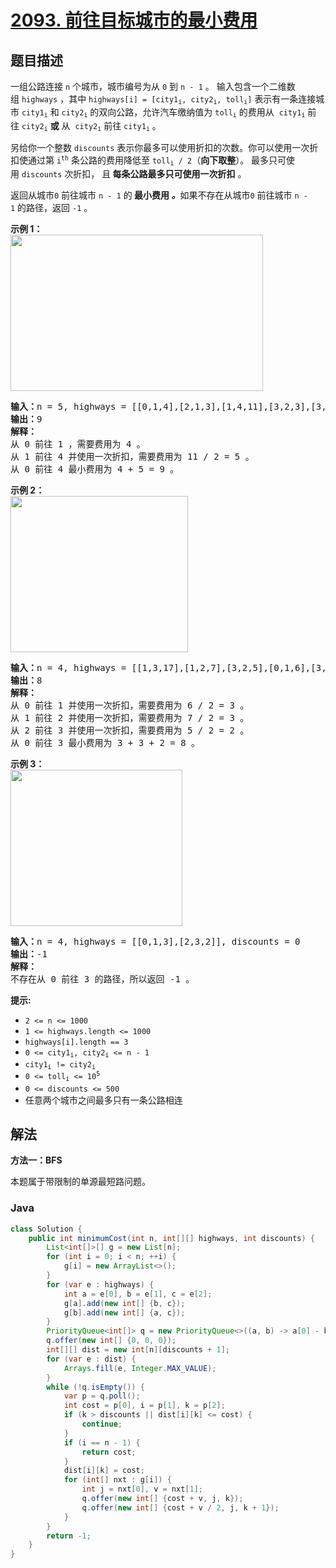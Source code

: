 # [2093. 前往目标城市的最小费用](https://leetcode.cn/problems/minimum-cost-to-reach-city-with-discounts)

## 题目描述

<p>一组公路连接&nbsp;<code>n</code>&nbsp;个城市，城市编号为从&nbsp;<code>0</code> 到&nbsp;<code>n - 1</code>&nbsp;。 输入包含一个二维数组&nbsp;<code>highways</code>&nbsp;，其中 <code>highways[i] = [city1<sub>i</sub>, city2<sub>i</sub>, toll<sub>i</sub>]</code> 表示有一条连接城市&nbsp;<code>city1<sub>i</sub></code> 和&nbsp;<code>city2<sub>i</sub></code>&nbsp;的双向公路，允许汽车缴纳值为&nbsp;<code>toll<sub>i</sub></code>&nbsp;的费用从&nbsp;&nbsp;<code>city1<sub>i</sub></code>&nbsp;前往&nbsp;<code>city2<sub>i</sub></code>&nbsp;<strong>或</strong> 从&nbsp;&nbsp;<code>city2<sub>i</sub></code>&nbsp;前往&nbsp;<code>city1<sub>i</sub></code>&nbsp;。</p>

<p>另给你一个整数&nbsp;<code>discounts</code> 表示你最多可以使用折扣的次数。你可以使用一次折扣使通过第&nbsp;<code>i<sup>th</sup></code>&nbsp;条公路的费用降低至&nbsp;<code>toll<sub>i</sub> / 2</code>（<b>向下取整</b>）。&nbsp;最多只可使用&nbsp;<code>discounts</code> 次折扣，&nbsp;且<strong> 每条公路最多只可使用一次折扣</strong> 。</p>

<p>返回从城市<code>0</code><em>&nbsp;</em>前往城市<em>&nbsp;</em><code>n - 1</code>&nbsp;的<em><strong> </strong></em><strong>最小费用</strong><em><strong> 。</strong></em>如果不存在从城市<code>0</code><em>&nbsp;</em>前往城市<em>&nbsp;</em><code>n - 1</code>&nbsp;的路径，返回&nbsp;<code>-1</code>&nbsp;。</p>

<p><strong>示例 1：</strong><br />
<img src="https://gcore.jsdelivr.net/gh/doocs/leetcode@main/solution/2000-2099/2093.Minimum%20Cost%20to%20Reach%20City%20With%20Discounts/images/image-20211129222429-1.png" style="height: 250px; width: 404px;" /></p>

<pre>
<strong>输入：</strong>n = 5, highways = [[0,1,4],[2,1,3],[1,4,11],[3,2,3],[3,4,2]], discounts = 1
<strong>输出：</strong>9
<strong>解释：</strong>
从 0 前往 1 ，需要费用为 4 。
从 1 前往 4 并使用一次折扣，需要费用为 11 / 2 = 5 。
从 0 前往 4 最小费用为 4 + 5 = 9 。
</pre>

<p><strong>示例 2：</strong><br />
<img src="https://gcore.jsdelivr.net/gh/doocs/leetcode@main/solution/2000-2099/2093.Minimum%20Cost%20to%20Reach%20City%20With%20Discounts/images/image-20211129222650-4.png" style="width: 284px; height: 250px;" /></p>

<pre>
<strong>输入：</strong>n = 4, highways = [[1,3,17],[1,2,7],[3,2,5],[0,1,6],[3,0,20]], discounts = 20
<strong>输出：</strong>8
<strong>解释：</strong>
从 0 前往 1 并使用一次折扣，需要费用为 6 / 2 = 3 。
从 1 前往 2 并使用一次折扣，需要费用为 7 / 2 = 3 。
从 2 前往 3 并使用一次折扣，需要费用为 5 / 2 = 2 。
从 0 前往 3 最小费用为 3 + 3 + 2 = 8 。
</pre>

<p><strong>示例 3：</strong><br />
<img src="https://gcore.jsdelivr.net/gh/doocs/leetcode@main/solution/2000-2099/2093.Minimum%20Cost%20to%20Reach%20City%20With%20Discounts/images/image-20211129222531-3.png" style="width: 275px; height: 250px;" /></p>

<pre>
<strong>输入：</strong>n = 4, highways = [[0,1,3],[2,3,2]], discounts = 0
<strong>输出：</strong>-1
<strong>解释：</strong>
不存在从 0 前往 3 的路径，所以返回 -1 。
</pre>

<p><strong>提示:</strong></p>

<ul>
	<li><code>2 &lt;= n &lt;= 1000</code></li>
	<li><code>1 &lt;= highways.length &lt;= 1000</code></li>
	<li><code>highways[i].length == 3</code></li>
	<li><code>0 &lt;= city1<sub>i</sub>, city2<sub>i</sub> &lt;= n - 1</code></li>
	<li><code>city1<sub>i</sub> != city2<sub>i</sub></code></li>
	<li><code>0 &lt;= toll<sub>i</sub> &lt;= 10<sup>5</sup></code></li>
	<li><code>0 &lt;= discounts &lt;= 500</code></li>
	<li>任意两个城市之间最多只有一条公路相连</li>
</ul>

## 解法

**方法一：BFS**

本题属于带限制的单源最短路问题。

### **Java**

```java
class Solution {
    public int minimumCost(int n, int[][] highways, int discounts) {
        List<int[]>[] g = new List[n];
        for (int i = 0; i < n; ++i) {
            g[i] = new ArrayList<>();
        }
        for (var e : highways) {
            int a = e[0], b = e[1], c = e[2];
            g[a].add(new int[] {b, c});
            g[b].add(new int[] {a, c});
        }
        PriorityQueue<int[]> q = new PriorityQueue<>((a, b) -> a[0] - b[0]);
        q.offer(new int[] {0, 0, 0});
        int[][] dist = new int[n][discounts + 1];
        for (var e : dist) {
            Arrays.fill(e, Integer.MAX_VALUE);
        }
        while (!q.isEmpty()) {
            var p = q.poll();
            int cost = p[0], i = p[1], k = p[2];
            if (k > discounts || dist[i][k] <= cost) {
                continue;
            }
            if (i == n - 1) {
                return cost;
            }
            dist[i][k] = cost;
            for (int[] nxt : g[i]) {
                int j = nxt[0], v = nxt[1];
                q.offer(new int[] {cost + v, j, k});
                q.offer(new int[] {cost + v / 2, j, k + 1});
            }
        }
        return -1;
    }
}
```
